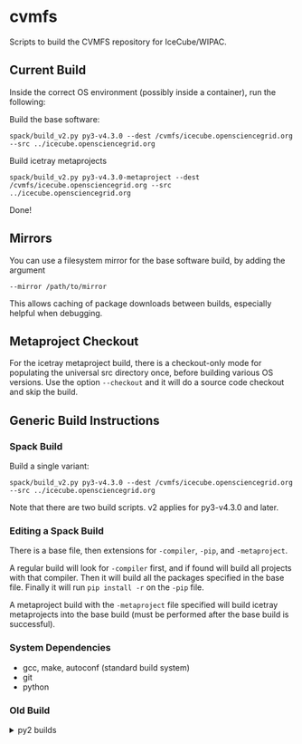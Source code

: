 # cvmfs
Scripts to build the CVMFS repository for IceCube/WIPAC.

## Current Build

Inside the correct OS environment (possibly inside a container), run the following:

Build the base software:

```
spack/build_v2.py py3-v4.3.0 --dest /cvmfs/icecube.opensciencegrid.org --src ../icecube.opensciencegrid.org
```

Build icetray metaprojects

```
spack/build_v2.py py3-v4.3.0-metaproject --dest /cvmfs/icecube.opensciencegrid.org --src ../icecube.opensciencegrid.org
```

Done!

## Mirrors

You can use a filesystem mirror for the base software build, by adding the argument

```
--mirror /path/to/mirror
```

This allows caching of package downloads between builds, especially helpful
when debugging.

## Metaproject Checkout

For the icetray metaproject build, there is a checkout-only mode for populating
the universal src directory once, before building various OS versions.  Use
the option `--checkout` and it will do a source code checkout and skip the build.

## Generic Build Instructions

### Spack Build

Build a single variant:

```
spack/build_v2.py py3-v4.3.0 --dest /cvmfs/icecube.opensciencegrid.org --src ../icecube.opensciencegrid.org
```

Note that there are two build scripts. v2 applies for py3-v4.3.0 and later.

### Editing a Spack Build

There is a base file, then extensions for `-compiler`, `-pip`, and `-metaproject`.

A regular build will look for `-compiler` first, and if found will build all
projects with that compiler.  Then it will build all the packages specified in
the base file.  Finally it will run `pip install -r` on the `-pip` file.

A metaproject build with the `-metaproject` file specified will build icetray
metaprojects into the base build (must be performed after the base build is
successful).

### System Dependencies

* gcc, make, autoconf (standard build system)
* git
* python

### Old Build

<details>
  <summary>py2 builds</summary>

  To build all variants at once:

  `cd builders;./build.py --dest /cvmfs/icecube.opensciencegrid.org --src ../icecube.opensciencegrid.org`

  Or you can select a variant to build:

  `cd builders;./build.py --dest /cvmfs/icecube.opensciencegrid.org --src ../icecube.opensciencegrid.org --variant py2_v2_base`

</details>
